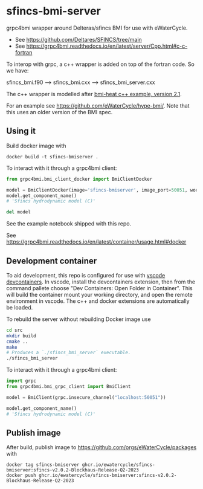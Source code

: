 # sfincs-bmi-server

grpc4bmi wrapper around Delteras/sfincs BMI for use with eWaterCycle.

* See https://github.com/Deltares/SFINCS/tree/main
* See https://grpc4bmi.readthedocs.io/en/latest/server/Cpp.html#c-c-fortran

To interop with grpc, a c++ wrapper is added on top of the fortran code. So we have:

sfincs_bmi.f90 --> sfincs_bmi.cxx --> sfincs_bmi_server.cxx

The c++ wrapper is modelled after [bmi-heat c++ example, version
2.1](https://github.com/csdms/bmi-example-cxx/blob/2ede037a29e34d66c274768caad1a891a70c7897/heat/bmi_heat.hxx).

For an example see https://github.com/eWaterCycle/hype-bmi/. Note that this uses
an older version of the BMI spec.

## Using it

Build docker image with

```shell
docker build -t sfincs-bmiserver .
```

To interact with it through a grpc4bmi client:

```py
from grpc4bmi.bmi_client_docker import BmiClientDocker

model = BmiClientDocker(image='sfincs-bmiserver', image_port=50051, work_dir="./")
model.get_component_name()
# 'Sfincs hydrodynamic model (C)'

del model
```

See the example notebook shipped with this repo.

See https://grpc4bmi.readthedocs.io/en/latest/container/usage.html#docker

## Development container

To aid development, this repo is configured for use with [vscode
devcontainers](https://code.visualstudio.com/docs/devcontainers/containers). In
vscode, install the devcontainers extension, then from the command pallete
choose "Dev Containers: Open Folder in Container". This will build the container
mount your working directory, and open the remote environment in vscode. The c++
and docker extensions are automatically be loaded.

To rebuild the server without rebuilding Docker image use

```sh
cd src
mkdir build
cmake ..
make
# Produces a `./sfincs_bmi_server` executable.
./sfincs_bmi_server
```

To interact with it through a grpc4bmi client:

```py
import grpc
from grpc4bmi.bmi_grpc_client import BmiClient

model = BmiClient(grpc.insecure_channel("localhost:50051"))

model.get_component_name()
# 'Sfincs hydrodynamic model (C)'
```

## Publish image

After build, publish image to https://github.com/orgs/eWaterCycle/packages with

```shell
docker tag sfincs-bmiserver ghcr.io/ewatercycle/sfincs-bmiserver:sfincs-v2.0.2-Blockhaus-Release-Q2-2023
docker push ghcr.io/ewatercycle/sfincs-bmiserver:sfincs-v2.0.2-Blockhaus-Release-Q2-2023
```